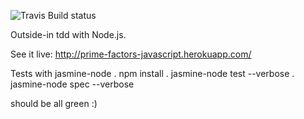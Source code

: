 ![Travis Build status](http://travis-ci.org/ericminio/prime-factors-javascript.png)

Outside-in tdd with Node.js. 

See it live: http://prime-factors-javascript.herokuapp.com/

Tests with jasmine-node
. npm install
. jasmine-node test --verbose
. jasmine-node spec --verbose

should be all green :)

